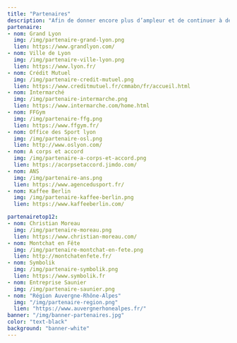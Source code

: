 ```yaml
---
title: "Partenaires"
description: "​Afin de donner encore plus d’ampleur et de continuer à développer notre association, <br>nous avons besoin de partenaires pour un **soutien financier**."
partenaire:
- nom: Grand Lyon
  img: /img/partenaire-grand-lyon.png
  lien: https://www.grandlyon.com/
- nom: Ville de Lyon
  img: /img/partenaire-ville-lyon.png
  lien: https://www.lyon.fr/
- nom: Crédit Mutuel
  img: /img/partenaire-credit-mutuel.png
  lien: https://www.creditmutuel.fr/cmmabn/fr/accueil.html
- nom: Intermarché
  img: /img/partenaire-intermarche.png  
  lien: https://www.intermarche.com/home.html  
- nom: FFGym
  img: /img/partenaire-ffg.png
  lien: https://www.ffgym.fr/
- nom: Office des Sport lyon
  img: /img/partenaire-osl.png
  lien: http://www.oslyon.com/
- nom: A corps et accord
  img: /img/partenaire-a-corps-et-accord.png
  lien: https://acorpsetaccord.jimdo.com/
- nom: ANS
  img: /img/partenaire-ans.png
  lien: https://www.agencedusport.fr/
- nom: Kaffee Berlin
  img: /img/partenaire-kaffee-berlin.png
  lien: https://www.kaffeeberlin.com/

partenairetop12:
- nom: Christian Moreau
  img: /img/partenaire-moreau.png
  lien: https://www.christian-moreau.com/
- nom: Montchat en Fête
  img: /img/partenaire-montchat-en-fete.png
  lien: http://montchatenfete.fr/
- nom: Symbolik
  img: /img/partenaire-symbolik.png
  lien: https://www.symbolik.fr
- nom: Entreprise Saunier
  img: /img/partenaire-saunier.png
- nom: "Région Auvergne-Rhône-Alpes"
  img: "/img/partenaire-region.png"
  lien: "https://www.auvergnerhonealpes.fr/"
banner: "/img/banner-partenaires.jpg"
color: "text-black"
background: "banner-white"
---
```

